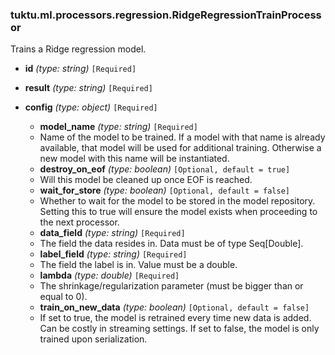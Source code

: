 ### tuktu.ml.processors.regression.RidgeRegressionTrainProcessor
Trains a Ridge regression model.

  * **id** *(type: string)* `[Required]`

  * **result** *(type: string)* `[Required]`

  * **config** *(type: object)* `[Required]`

    * **model_name** *(type: string)* `[Required]`
    - Name of the model to be trained. If a model with that name is already available, that model will be used for additional training. Otherwise a new model with this name will be instantiated.

    * **destroy_on_eof** *(type: boolean)* `[Optional, default = true]`
    - Will this model be cleaned up once EOF is reached.

    * **wait_for_store** *(type: boolean)* `[Optional, default = false]`
    - Whether to wait for the model to be stored in the model repository. Setting this to true will ensure the model exists when proceeding to the next processor.

    * **data_field** *(type: string)* `[Required]`
    - The field the data resides in. Data must be of type Seq[Double].

    * **label_field** *(type: string)* `[Required]`
    - The field the label is in. Value must be a double.

    * **lambda** *(type: double)* `[Required]`
    - The shrinkage/regularization parameter (must be bigger than or equal to 0).

    * **train_on_new_data** *(type: boolean)* `[Optional, default = false]`
    - If set to true, the model is retrained every time new data is added. Can be costly in streaming settings. If set to false, the model is only trained upon serialization.

